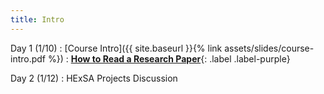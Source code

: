 ```yaml
---
title: Intro
---
```

Day 1 (1/10)
: [Course Intro]({{ site.baseurl }}{% link assets/slides/course-intro.pdf %})
  : [**How to Read a Research Paper**](https://web.stanford.edu/class/ee384m/Handouts/HowtoReadPaper.pdf){: .label .label-purple}

Day 2 (1/12)
: HExSA Projects Discussion


